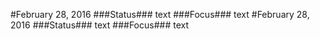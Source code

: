 #February 28, 2016
###Status###
text
###Focus###
text
#February 28, 2016
###Status###
text
###Focus###
text

